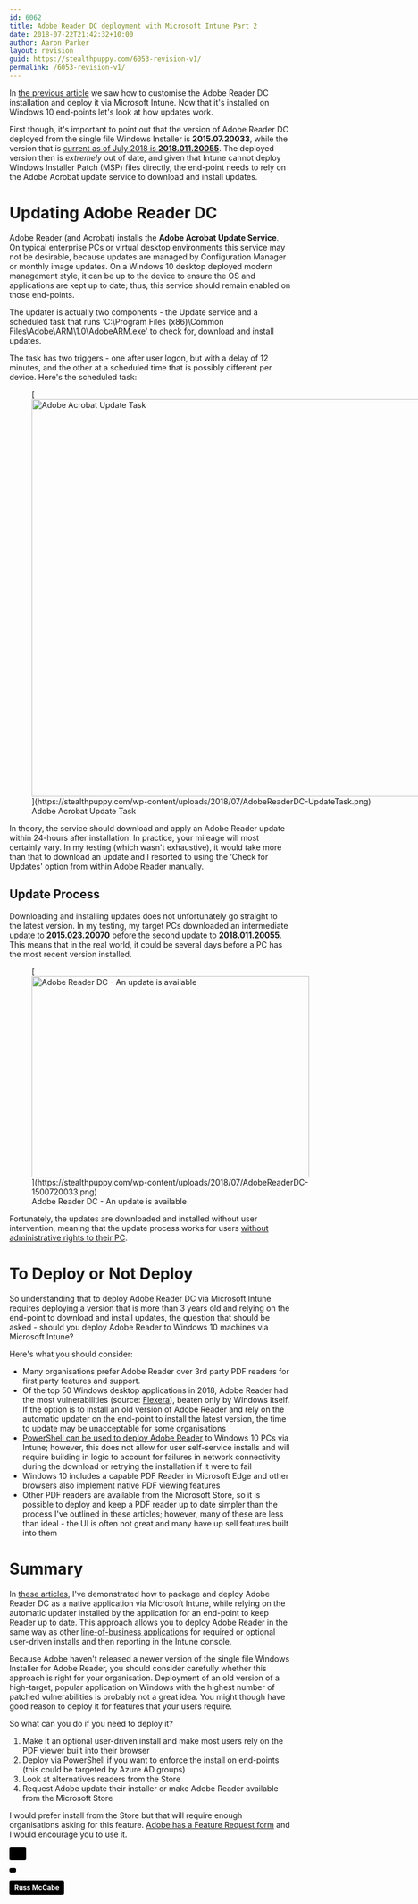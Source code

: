```yaml
---
id: 6062
title: Adobe Reader DC deployment with Microsoft Intune Part 2
date: 2018-07-22T21:42:32+10:00
author: Aaron Parker
layout: revision
guid: https://stealthpuppy.com/6053-revision-v1/
permalink: /6053-revision-v1/
---
```

In [the previous article](https://stealthpuppy.com/deploy-adobe-reader-dc-microsoft-intune-part1/) we saw how to customise the Adobe Reader DC installation and deploy it via Microsoft Intune. Now that it's installed on Windows 10 end-points let's look at how updates work.

First though, it's important to point out that the version of Adobe Reader DC deployed from the single file Windows Installer is **2015.07.20033**, while the version that is [current as of July 2018 is&nbsp;**2018.011.20055**](https://www.adobe.com/devnet-docs/acrobatetk/tools/ReleaseNotesDC/index.html). The deployed version then is _extremely_ out of date, and given that Intune cannot deploy Windows Installer Patch (MSP) files directly, the end-point needs to rely on the Adobe Acrobat update service to download and install updates.

# Updating Adobe Reader DC

Adobe Reader (and Acrobat) installs the&nbsp;**Adobe Acrobat Update Service**. On typical enterprise PCs or virtual desktop environments this service may not be desirable, because updates are managed by Configuration Manager or monthly image updates. On a Windows 10 desktop deployed modern management style, it can be up to the device to ensure the OS and applications are kept up to date; thus, this service should remain enabled on those end-points.

The updater is actually two components - the Update service and a scheduled task that runs &#8216;C:\Program Files (x86)\Common Files\Adobe\ARM\1.0\AdobeARM.exe' to check for, download and install updates.

The task has two triggers - one after user logon, but with a delay of 12 minutes, and the other at a scheduled time that is possibly different per device. Here's the scheduled task:

<figure id="attachment_6046" aria-describedby="caption-attachment-6046" style="width: 1338px" class="wp-caption aligncenter">[<img class="wp-image-6046 size-full" src="https://stealthpuppy.com/wp-content/uploads/2018/07/AdobeReaderDC-UpdateTask.png" alt="Adobe Acrobat Update Task" width="1338" height="711" srcset="https://stealthpuppy.com/wp-content/uploads/2018/07/AdobeReaderDC-UpdateTask.png 1338w, https://stealthpuppy.com/wp-content/uploads/2018/07/AdobeReaderDC-UpdateTask-150x80.png 150w, https://stealthpuppy.com/wp-content/uploads/2018/07/AdobeReaderDC-UpdateTask-300x159.png 300w, https://stealthpuppy.com/wp-content/uploads/2018/07/AdobeReaderDC-UpdateTask-768x408.png 768w, https://stealthpuppy.com/wp-content/uploads/2018/07/AdobeReaderDC-UpdateTask-1024x544.png 1024w" sizes="(max-width: 1338px) 100vw, 1338px" />](https://stealthpuppy.com/wp-content/uploads/2018/07/AdobeReaderDC-UpdateTask.png)<figcaption id="caption-attachment-6046" class="wp-caption-text">Adobe Acrobat Update Task</figcaption></figure>

In theory, the service should download and apply an Adobe Reader update within 24-hours after installation. In practice, your mileage will most certainly vary. In my testing (which wasn't exhaustive), it would take more than that to download an update and I resorted to using the &#8216;Check for Updates' option from within Adobe Reader manually.&nbsp;

## Update Process

Downloading and installing updates does not unfortunately go straight to the latest version. In my testing, my target PCs downloaded an intermediate update to&nbsp;**2015.023.20070**&nbsp;before the second update to **2018.011.20055**. This means that in the real world, it could be several days before a PC has the most recent version installed.

<figure id="attachment_6058" aria-describedby="caption-attachment-6058" style="width: 497px" class="wp-caption aligncenter">[<img class="size-full wp-image-6058" src="https://stealthpuppy.com/wp-content/uploads/2018/07/AdobeReaderDC-1500720033.png" alt="Adobe Reader DC - An update is available" width="497" height="360" srcset="https://stealthpuppy.com/wp-content/uploads/2018/07/AdobeReaderDC-1500720033.png 497w, https://stealthpuppy.com/wp-content/uploads/2018/07/AdobeReaderDC-1500720033-150x109.png 150w, https://stealthpuppy.com/wp-content/uploads/2018/07/AdobeReaderDC-1500720033-300x217.png 300w" sizes="(max-width: 497px) 100vw, 497px" />](https://stealthpuppy.com/wp-content/uploads/2018/07/AdobeReaderDC-1500720033.png)<figcaption id="caption-attachment-6058" class="wp-caption-text">Adobe Reader DC - An update is available</figcaption></figure>

Fortunately, the updates are downloaded and installed without user intervention, meaning that the update process works for users [without administrative rights to their PC](https://docs.microsoft.com/en-us/windows/deployment/windows-autopilot/user-driven).

# To Deploy or Not Deploy

So understanding that to deploy Adobe Reader DC via Microsoft Intune requires deploying a version that is more than 3 years old and relying on the end-point to download and install updates, the question that should be asked - should you deploy Adobe Reader to Windows 10 machines via Microsoft Intune?

Here's what you should consider:

  * Many organisations prefer Adobe Reader over 3rd party PDF readers for first party features and support.
  * Of the top 50 Windows desktop applications in 2018, Adobe Reader had the most vulnerabilities (source: [Flexera](https://info.flexerasoftware.com/SVM-WP-Vulnerability-Review-2018-Desktop-Apps)), beaten only by Windows itself. If the option is to install an old version of Adobe Reader and rely on the automatic updater on the end-point to install the latest version, the time to update may be unacceptable for some organisations
  * [PowerShell can be used to deploy Adobe Reader](https://allthingscloud.blog/install-adobe-reader-dc-with-intune-and-powershell/) to Windows 10 PCs via Intune; however, this does not allow for user self-service installs and will require building in logic to account for failures in network connectivity during the download or retrying the installation if it were to fail
  * Windows 10 includes a capable PDF Reader in Microsoft Edge and other browsers also implement native PDF viewing features
  * Other PDF readers are available from the Microsoft Store, so it is possible to deploy and keep a PDF reader up to date simpler than the process I've outlined in these articles; however, many of these are less than ideal - the UI is often not great and many have up sell features built into them

# Summary

In [these articles](https://stealthpuppy.com/deploy-adobe-reader-dc-microsoft-intune-part1/), I've demonstrated how to package and deploy Adobe Reader DC as a native application via Microsoft Intune, while relying on the automatic updater installed by the application for an end-point to keep Reader up to date. This approach allows you to deploy Adobe Reader in the same way as other [line-of-business applications](https://docs.microsoft.com/en-us/intune/lob-apps-windows) for required or optional user-driven installs and then reporting in the Intune console.

Because Adobe haven't released a newer version of the single file Windows Installer for Adobe Reader, you should consider carefully whether this approach is right for your organisation. Deployment of an old version of a high-target, popular application on Windows with the highest number of patched vulnerabilities is probably not a great idea. You might though have good reason to deploy it for features that your users require.

So what can you do if you need to deploy it?

  1. Make it an optional user-driven install and make most users rely on the PDF viewer built into their browser
  2. Deploy via PowerShell if you want to enforce the install on end-points (this could be targeted by Azure AD groups)
  3. Look at alternatives readers from the Store
  4. Request Adobe update their installer or make Adobe Reader available from the Microsoft Store

I would prefer install from the Store but that will require enough organisations asking for this feature. [Adobe has a Feature Request form](https://www.adobe.com/products/wishform.html) and I would encourage you to use it.

<a style="background-color:black;color:white;text-decoration:none;padding:4px 6px;font-family:-apple-system, BlinkMacSystemFont, &quot;San Francisco&quot;, &quot;Helvetica Neue&quot;, Helvetica, Ubuntu, Roboto, Noto, &quot;Segoe UI&quot;, Arial, sans-serif;font-size:12px;font-weight:bold;line-height:1.2;display:inline-block;border-radius:3px" href="https://unsplash.com/@digibread?utm_medium=referral&utm_campaign=photographer-credit&utm_content=creditBadge" target="_blank" rel="noopener noreferrer" title="Download free do whatever you want high-resolution photos from Russ McCabe"><span style="display:inline-block;padding:2px 3px"><svg xmlns="http://www.w3.org/2000/svg" style="height:12px;width:auto;position:relative;vertical-align:middle;top:-1px;fill:white" viewBox="0 0 32 32">

<title>
  unsplash-logo
</title><path d="M20.8 18.1c0 2.7-2.2 4.8-4.8 4.8s-4.8-2.1-4.8-4.8c0-2.7 2.2-4.8 4.8-4.8 2.7.1 4.8 2.2 4.8 4.8zm11.2-7.4v14.9c0 2.3-1.9 4.3-4.3 4.3h-23.4c-2.4 0-4.3-1.9-4.3-4.3v-15c0-2.3 1.9-4.3 4.3-4.3h3.7l.8-2.3c.4-1.1 1.7-2 2.9-2h8.6c1.2 0 2.5.9 2.9 2l.8 2.4h3.7c2.4 0 4.3 1.9 4.3 4.3zm-8.6 7.5c0-4.1-3.3-7.5-7.5-7.5-4.1 0-7.5 3.4-7.5 7.5s3.3 7.5 7.5 7.5c4.2-.1 7.5-3.4 7.5-7.5z"></path></svg></span>

<span style="display:inline-block;padding:2px 3px">Russ McCabe</span></a>